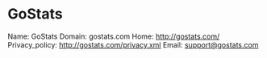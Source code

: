 
# GoStats

Name: GoStats
Domain: gostats.com
Home: http://gostats.com/
Privacy_policy: http://gostats.com/privacy.xml
Email: support@gostats.com
